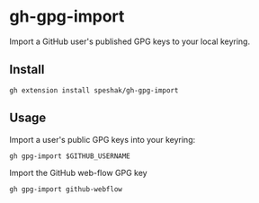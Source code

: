# gh-gpg-import

Import a GitHub user's published GPG keys to your local keyring.

## Install

```
gh extension install speshak/gh-gpg-import
```

## Usage

Import a user's public GPG keys into your keyring:

```
gh gpg-import $GITHUB_USERNAME
```


Import the GitHub web-flow GPG key

```
gh gpg-import github-webflow
```
